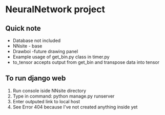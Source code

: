# NeuralNetwork project


## Quick note
  
  - Database not included
  - NNsite - base
  - Drawboi -future drawing panel
  - Example usage of get_bin.py class in timer.py
  - to_tensor accepts output from get_bin and transpose data into tensor


## To run django web
  1. Run console iside NNsite directory
  2. Type in command: python manage.py runserver
  3. Enter outputed link to local host
  4. See Error 404 because I've not created anything inside yet
